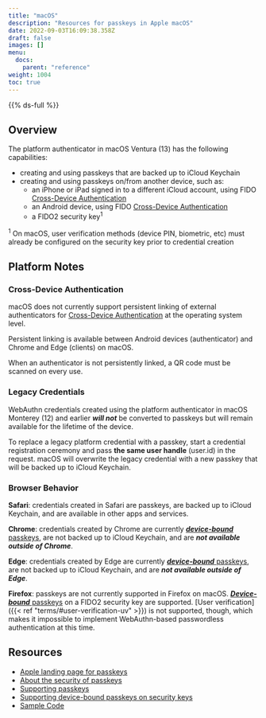 ```yaml
---
title: "macOS"
description: "Resources for passkeys in Apple macOS"
date: 2022-09-03T16:09:38.358Z
draft: false
images: []
menu:
  docs:
    parent: "reference"
weight: 1004
toc: true
---
```


{{% ds-full %}}

## Overview

The platform authenticator in macOS Ventura (13) has the following capabilities:

- creating and using passkeys that are backed up to iCloud Keychain
- creating and using passkeys on/from another device, such as:
  - an iPhone or iPad signed in to a different iCloud account, using FIDO [Cross-Device Authentication](../terms#cross-device-authentication-cda)
  - an Android device, using FIDO [Cross-Device Authentication](../terms#cross-device-authentication-cda)
  - a FIDO2 security key<sup>1</sup>

<p class="fs-6 text-muted"><sup>1</sup> On macOS, user verification methods (device PIN, biometric, etc) must already be configured on the security key prior to credential creation</p>

## Platform Notes

### Cross-Device Authentication

macOS does not currently support persistent linking of external authenticators for [Cross-Device Authentication](../terms#cross-device-authentication-cda) at the operating system level.

Persistent linking is available between Android devices (authenticator) and Chrome and Edge (clients) on macOS.

When an authenticator is not persistently linked, a QR code must be scanned on every use.

### Legacy Credentials

WebAuthn credentials created using the platform authenticator in macOS Monterey (12) and earlier ***will not*** be converted to passkeys but will remain available for the lifetime of the device.

<!-- TODO: cross link to generic content about "upgrading to a passkey" -->
To replace a legacy platform credential with a passkey, start a credential registration ceremony and pass **the same user handle** (user.id) in the request. macOS will overwrite the legacy credential with a new passkey that will be backed up to iCloud Keychain.

### Browser Behavior

**Safari**: credentials created in Safari are passkeys, are backed up to iCloud Keychain, and are available in other apps and services.

**Chrome**: credentials created by Chrome are currently [***device-bound*** passkeys](/docs/reference/terms/#device-bound-passkey), are not backed up to iCloud Keychain, and are ***not available outside of Chrome***.

**Edge**: credentials created by Edge are currently [***device-bound*** passkeys](/docs/reference/terms/#device-bound-passkey), are not backed up to iCloud Keychain, and are ***not available outside of Edge***.

**Firefox**: passkeys are not currently supported in Firefox on macOS. [***Device-bound*** passkeys](/docs/reference/terms/#device-bound-passkey) on a FIDO2 security key are supported. [User verification]({{< ref "terms/#user-verification-uv" >}}) is not supported, though, which makes it impossible to implement WebAuthn-based passwordless authentication at this time.

## Resources

- [Apple landing page for passkeys](https://developer.apple.com/passkeys/)
- [About the security of passkeys](https://support.apple.com/en-us/HT213305)
- [Supporting passkeys](https://developer.apple.com/documentation/authenticationservices/public-private_key_authentication/supporting_passkeys)
- [Supporting device-bound passkeys on security keys](https://developer.apple.com/documentation/authenticationservices/public-private_key_authentication/supporting_security_key_authentication_using_physical_keys)
- [Sample Code](https://developer.apple.com/documentation/authenticationservices/connecting_to_a_service_with_passkeys)
